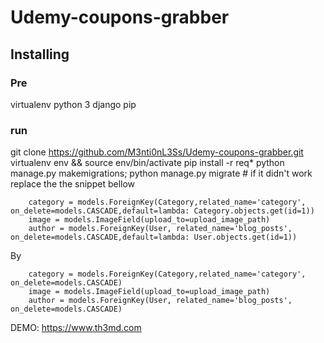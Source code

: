 # Udemy-coupons-grabber
## Installing
### Pre
virtualenv
python 3
django
pip
### run
git clone https://github.com/M3nti0nL3Ss/Udemy-coupons-grabber.git
virtualenv env && source env/bin/activate
pip install -r req*
python manage.py makemigrations; python manage.py migrate # if it didn't work replace the the snippet bellow

```
    category = models.ForeignKey(Category,related_name='category', on_delete=models.CASCADE,default=lambda: Category.objects.get(id=1))
    image = models.ImageField(upload_to=upload_image_path)
    author = models.ForeignKey(User, related_name='blog_posts', on_delete=models.CASCADE,default=lambda: User.objects.get(id=1))
```
By
```
    category = models.ForeignKey(Category,related_name='category', on_delete=models.CASCADE)
    image = models.ImageField(upload_to=upload_image_path)
    author = models.ForeignKey(User, related_name='blog_posts', on_delete=models.CASCADE)
```

DEMO: https://www.th3md.com
